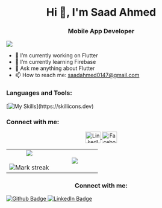  <h1 align="center">Hi 👋, I'm Saad Ahmed</h1>
<h3 align="center">Mobile App Developer</h3>
 
<div align="left">
  
[![](https://visitcount.itsvg.in/api?id=saadahmed0147&icon=3&color=6)](https://github.com/saadahmed0147)
  
</div>

- 🔭 I’m currently working on Flutter
- 🌱 I’m currently learning Firebase
- 💬 Ask me anything about Flutter 
- 📫 How to reach me: saadahmed0147@gmail.com


### Languages and Tools:
[![My Skills](https://skillicons.dev/icons?i=html,css,js,react,dart,flutter,git,github,postman,)](https://skillicons.dev)

### Connect with me:
<p align="center">
 </a>
  <a href="https://www.linkedin.com/in/saadahmed0147/" target="blank">
    <img align="center" src="https://raw.githubusercontent.com/rahuldkjain/github-profile-readme-generator/master/src/images/icons/Social/linked-in-alt.svg" alt="LinkedIn" height="30" width="40" />
  </a>
  <a href="https://fb.com/waleed.binnaeem.7" target="blank">
    <img align="center" src="https://raw.githubusercontent.com/rahuldkjain/github-profile-readme-generator/master/src/images/icons/Social/facebook.svg" alt="Facebook" height="30" width="40" />
  </a>

</p>


<table align="center">
<tr border="none">
<td width="50%" align="center">
  
  <img  align="center"  src="https://github-readme-stats.vercel.app/api?username=saadahmed0147&theme=dark&show_icons=true&include_all_commits=true&count_private=true" />
  <br></br>
  <img  title="🔥 Get streak stats for your profile at git.io/streak-stats" alt="Mark streak" src="https://github-readme-streak-stats.herokuapp.com/?user=saadahmed0147&theme=dark&hide_border=false" /> 
</td>

<td width="50%" align="center">

  <img  align="center"  src="https://github-readme-stats.anuraghazra1.vercel.app/api/top-langs/?username=saadahmed0147&theme=dark&hide_border=false&no-bg=true&no-frame=true&langs_count=10"/>
  
  </td>
</tr>
</table>

  
<h3 align="center">Connect with me:</h3>

<div id="badges">
  <a href="https://github.com/SaadAhmed0147">
    <img src="https://img.shields.io/badge/Github-white?style=for-the-badge&logo=Github&logoColor=black" alt="Github Badge"/>
  </a>
   <a href="https://www.linkedin.com/in/saadahmed0147/">
    <img src="https://img.shields.io/badge/LinkedIn-blue?style=for-the-badge&logo=linkedin&logoColor=white" alt="LinkedIn Badge"/>

</div>
